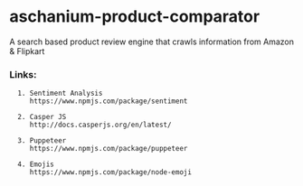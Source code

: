 # aschanium-product-comparator

A search based product review engine that crawls information from Amazon &amp; Flipkart

### Links:

      1. Sentiment Analysis
         https://www.npmjs.com/package/sentiment

      2. Casper JS
         http://docs.casperjs.org/en/latest/

      3. Puppeteer
         https://www.npmjs.com/package/puppeteer

      4. Emojis
         https://www.npmjs.com/package/node-emoji 
